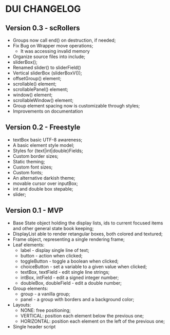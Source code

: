 DUI CHANGELOG
=============

Version 0.3 - scRollers
-----------------------

- Groups now call end() on destruction, if needed;
- Fix Bug on Wrapper move operations;
  - It was accessing invalid memory
- Organize source files into include;
- sliderBox();
- Renamed slider() to sliderField()
- Vertical sliderBox (sliderBoxV());
- offsetGroup() element;
- scrollable() element;
- scrollablePanel() element;
- window() element;
- scrollableWindow() element;
- Group element spacing now is customizable through styles;
- Improvements on documentation

Version 0.2 - Freestyle
-----------------------

- textBox basic UTF-8 awareness;
- A basic element style model;
- Styles for {text|int|double}Fields;
- Custom border sizes;
- Static theming;
- Custom font sizes;
- Custom fonts;
- An alternative darkish theme;
- movable cursor over inputBox;
- int and double box stepable;
- slider;

Version 0.1 - MVP
-----------------

- Base State object holding the display lists, ids to current focused items and
  other general state book keeping;
- DisplayList able to render retangular boxes, both colored and textured;
- Frame object, representing a single rendering frame;
- Leaf elements:
  - label - display single line of text;
  - button - action when clicked;
  - toggleButton - toggle a boolean when clicked;
  - choiceButton - set a variable to a given value when clicked;
  - textBox, textField - edit single line strings;
  - intBox, intField - edit a signed integer number;
  - doubleBox, doubleField - edit a double number;
- Group elements:
  - group - a vanilla group;
  - panel - a group with borders and a background color;
- Layouts:
  - NONE: free positioning;
  - VERTICAL: position each element below the previous one;
  - HORIZONTAL: position each element on the left of the previous one;
- Single header script
